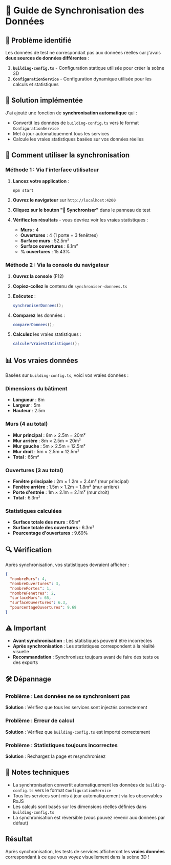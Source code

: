 # 🔄 Guide de Synchronisation des Données

## 🎯 **Problème identifié**

Les données de test ne correspondait pas aux données réelles car j'avais **deux sources de données différentes** :

1. **`building-config.ts`** - Configuration statique utilisée pour créer la scène 3D
2. **`ConfigurationService`** - Configuration dynamique utilisée pour les calculs et statistiques

## 🔧 **Solution implémentée**

J'ai ajouté une fonction de **synchronisation automatique** qui :
- Convertit les données de `building-config.ts` vers le format `ConfigurationService`
- Met à jour automatiquement tous les services
- Calcule les vraies statistiques basées sur vos données réelles

## 🚀 **Comment utiliser la synchronisation**

### **Méthode 1 : Via l'interface utilisateur**

1. **Lancez votre application** :
   ```bash
   npm start
   ```

2. **Ouvrez le navigateur** sur `http://localhost:4200`

3. **Cliquez sur le bouton "🔄 Synchroniser"** dans le panneau de test

4. **Vérifiez les résultats** - vous devriez voir les vraies statistiques :
   - **Murs** : 4
   - **Ouvertures** : 4 (1 porte + 3 fenêtres)
   - **Surface murs** : 52.5m²
   - **Surface ouvertures** : 8.1m²
   - **% ouvertures** : 15.43%

### **Méthode 2 : Via la console du navigateur**

1. **Ouvrez la console** (F12)

2. **Copiez-collez** le contenu de `synchroniser-donnees.ts`

3. **Exécutez** :
   ```javascript
   synchroniserDonnees();
   ```

4. **Comparez** les données :
   ```javascript
   comparerDonnees();
   ```

5. **Calculez** les vraies statistiques :
   ```javascript
   calculerVraiesStatistiques();
   ```

## 📊 **Vos vraies données**

Basées sur `building-config.ts`, voici vos vraies données :

### **Dimensions du bâtiment**
- **Longueur** : 8m
- **Largeur** : 5m  
- **Hauteur** : 2.5m

### **Murs (4 au total)**
- **Mur principal** : 8m × 2.5m = 20m²
- **Mur arrière** : 8m × 2.5m = 20m²
- **Mur gauche** : 5m × 2.5m = 12.5m²
- **Mur droit** : 5m × 2.5m = 12.5m²
- **Total** : 65m²

### **Ouvertures (3 au total)**
- **Fenêtre principale** : 2m × 1.2m = 2.4m² (mur principal)
- **Fenêtre arrière** : 1.5m × 1.2m = 1.8m² (mur arrière)
- **Porte d'entrée** : 1m × 2.1m = 2.1m² (mur droit)
- **Total** : 6.3m²

### **Statistiques calculées**
- **Surface totale des murs** : 65m²
- **Surface totale des ouvertures** : 6.3m²
- **Pourcentage d'ouvertures** : 9.69%

## 🔍 **Vérification**

Après synchronisation, vos statistiques devraient afficher :

```json
{
  "nombreMurs": 4,
  "nombreOuvertures": 3,
  "nombrePortes": 1,
  "nombreFenetres": 2,
  "surfaceMurs": 65,
  "surfaceOuvertures": 6.3,
  "pourcentageOuvertures": 9.69
}
```

## ⚠️ **Important**

- **Avant synchronisation** : Les statistiques peuvent être incorrectes
- **Après synchronisation** : Les statistiques correspondent à la réalité visuelle
- **Recommandation** : Synchronisez toujours avant de faire des tests ou des exports

## 🛠️ **Dépannage**

### **Problème** : Les données ne se synchronisent pas
**Solution** : Vérifiez que tous les services sont injectés correctement

### **Problème** : Erreur de calcul
**Solution** : Vérifiez que `building-config.ts` est importé correctement

### **Problème** : Statistiques toujours incorrectes
**Solution** : Rechargez la page et resynchronisez

## 📝 **Notes techniques**

- La synchronisation convertit automatiquement les données de `building-config.ts` vers le format `ConfigurationService`
- Tous les services sont mis à jour automatiquement via les observables RxJS
- Les calculs sont basés sur les dimensions réelles définies dans `building-config.ts`
- La synchronisation est réversible (vous pouvez revenir aux données par défaut)

##  **Résultat**

Après synchronisation, les tests de services afficheront les **vraies données** correspondant à ce que vous voyez visuellement dans la scène 3D !
